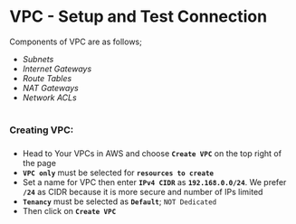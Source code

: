 # VPC - Setup and Test Connection

Components of VPC are as follows;
- *Subnets*
- *Internet Gateways*
- *Route Tables*
- *NAT Gateways*
- *Network ACLs*
  
# <h3>Creating VPC:<h3>
- Head to Your VPCs in AWS and choose **`Create VPC`** on the top right of the page
- **`VPC only`** must be selected for **`resources to create`**
- Set a name for VPC then enter **`IPv4 CIDR`** as **`192.168.0.0/24`**. We prefer **`/24`** as CIDR because it is more secure and number of IPs limited
- **`Tenancy`** must be selected as **`Default`**; `NOT Dedicated`
- Then click on **`Create VPC`**
